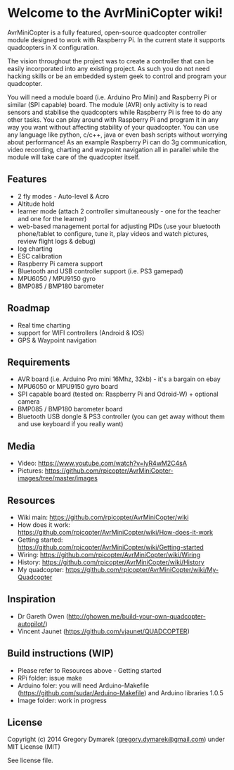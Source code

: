 # Welcome to the AvrMiniCopter wiki!

AvrMiniCopter is a fully featured, open-source quadcopter controller module designed to work with Raspberry Pi. In the current state it supports quadcopters in X configuration.

The vision throughout the project was to create a controller that can be easily incorporated into any existing project. As such you do not need hacking skills or be an embedded system geek to control and program your quadcopter. 

You will need a module board (i.e. Arduino Pro Mini) and Raspberry Pi or similar (SPI capable) board. The module (AVR) only activity is to read sensors and stabilise the quadcopters while Raspberry Pi is free to do any other tasks. You can play around with Raspberry Pi and program it in any way you want without affecting stability of your quadcopter. You can use any language like python, c/c++, java or even bash scripts without worrying about performance! As an example Raspberry Pi can do 3g communication, video recording, charting and waypoint navigation all in parallel while the module will take care of the quadcopter itself.

## Features
* 2 fly modes - Auto-level & Acro
* Altitude hold
* learner mode (attach 2 controller simultaneously - one for the teacher and one for the learner)
* web-based management portal for adjusting PIDs (use your bluetooth phone/tablet to configure, tune it, play videos and watch pictures, review flight logs & debug)
* log charting
* ESC calibration
* Raspberry Pi camera support
* Bluetooth and USB controller support (i.e. PS3 gamepad)
* MPU6050 / MPU9150 gyro
* BMP085 / BMP180 barometer

## Roadmap
* Real time charting
* support for WIFI controllers (Android & IOS)
* GPS & Waypoint navigation

## Requirements
* AVR board (i.e. Arduino Pro mini 16Mhz, 32kb) - it's a bargain on ebay
* MPU6050 or MPU9150 gyro board
* SPI capable board (tested on: Raspberry Pi and Odroid-W) + optional camera
* BMP085 / BMP180 barometer board
* Bluetooth USB dongle & PS3 controller (you can get away without them and use keyboard if you really want)

## Media
* Video: https://www.youtube.com/watch?v=lyR4wM2C4sA
* Pictures: https://github.com/rpicopter/AvrMiniCopter-images/tree/master/images


## Resources
* Wiki main: https://github.com/rpicopter/AvrMiniCopter/wiki
* How does it work: https://github.com/rpicopter/AvrMiniCopter/wiki/How-does-it-work
* Getting started: https://github.com/rpicopter/AvrMiniCopter/wiki/Getting-started
* Wiring: https://github.com/rpicopter/AvrMiniCopter/wiki/Wiring
* History: https://github.com/rpicopter/AvrMiniCopter/wiki/History
* My quadcopter: https://github.com/rpicopter/AvrMiniCopter/wiki/My-Quadcopter

## Inspiration
* Dr Gareth Owen (http://ghowen.me/build-your-own-quadcopter-autopilot/)
* Vincent Jaunet (https://github.com/vjaunet/QUADCOPTER)

## Build instructions (WIP)
* Please refer to Resources above - Getting started
* RPi folder: issue make
* Arduino foler: you will need Arduino-Makefile (https://github.com/sudar/Arduino-Makefile) and Arduino libraries 1.0.5
* Image folder: work in progress

## License
Copyright (c) 2014 Gregory Dymarek (gregory.dymarek@gmail.com) under MIT License (MIT)

See license file.

